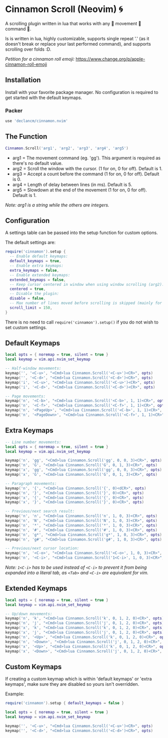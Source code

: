 # Cinnamon Scroll (Neovim) 🌀

A scrolling plugin written in lua that works with any 👏 movement 👏 command 👏.

Is is written in lua, highly customizable, supports single repeat '.' (as it
doesn't break or replace your last performed command), and supports scrolling
over folds :D.

_Petition for a cinnamon roll emoji:_ <https://www.change.org/p/apple-cinnamon-roll-emoji>

## Installation

Install with your favorite package manager. No configuration is required to get
started with the default keymaps.

### Packer

```lua
use 'declancm/cinnamon.nvim'
```

## The Function

```lua
Cinnamon.Scroll('arg1', 'arg2', 'arg3', 'arg4', 'arg5')
```

* arg1 = The movement command (eg. 'gg'). This argument is required as there's
  no default value.
* arg2 = Scroll the window with the cursor. (1 for on, 0 for off). Default is 1.
* arg3 = Accept a count before the command (1 for on, 0 for off). Default is 0.
* arg4 = Length of delay between lines (in ms). Default is 5.
* arg5 = Slowdown at the end of the movement (1 for on, 0 for off). Default is 1.

_Note: arg1 is a string while the others are integers._

## Configuration

A settings table can be passed into the setup function for custom options.

The default settings are:

```lua
require('cinnamon').setup {
  -- Enable default keymaps:
  default_keymaps = true,
  -- Enable extra keymaps:
  extra_keymaps = false,
  -- Enable extended keymaps:
  extended_keymaps = false,
  -- Keep cursor centered in window when using window scrolling (arg2):
  centered = true,
  -- Disable the plugin:
  disable = false,
  -- Max number of lines moved before scrolling is skipped (mainly for big commands such as 'gg' and 'G'):
  scroll_limit = 150,
}
```

There is no need to call `require('cinnamon').setup()` if you do not wish to set
custom settings.

## Default Keymaps

```lua
local opts = { noremap = true, silent = true }
local keymap = vim.api.nvim_set_keymap

-- Half-window movements:
keymap('', '<C-u>', "<Cmd>lua Cinnamon.Scroll('<C-u>')<CR>", opts)
keymap('', '<C-d>', "<Cmd>lua Cinnamon.Scroll('<C-d>')<CR>", opts)
keymap('i', '<C-u>', "<Cmd>lua Cinnamon.Scroll('<C-u>')<CR>", opts)
keymap('i', '<C-d>', "<Cmd>lua Cinnamon.Scroll('<C-d>')<CR>", opts)

-- Page movements:
keymap('n', '<C-b>', "<Cmd>lua Cinnamon.Scroll('<C-b>', 1, 1)<CR>", opts)
keymap('n', '<C-f>', "<Cmd>lua Cinnamon.Scroll('<C-f>', 1, 1)<CR>", opts)
keymap('n', '<PageUp>', "<Cmd>lua Cinnamon.Scroll('<C-b>', 1, 1)<CR>", opts)
keymap('n', '<PageDown>', "<Cmd>lua Cinnamon.Scroll('<C-f>', 1, 1)<CR>", opts)
```

## Extra Keymaps

```lua
-- Line number movements:
local opts = { noremap = true, silent = true }
local keymap = vim.api.nvim_set_keymap

keymap('n', 'gg', "<Cmd>lua Cinnamon.Scroll('gg', 0, 0, 3)<CR>", opts)
keymap('n', 'G', "<Cmd>lua Cinnamon.Scroll('G', 0, 1, 3)<CR>", opts)
keymap('x', 'gg', "<Cmd>lua Cinnamon.Scroll('gg', 0, 0, 3)<CR>", opts)
keymap('x', 'G', "<Cmd>lua Cinnamon.Scroll('G', 0, 1, 3)<CR>", opts)

-- Paragraph movements:
keymap('n', '{', "<Cmd>lua Cinnamon.Scroll('{', 0)<dCR>", opts)
keymap('n', '}', "<Cmd>lua Cinnamon.Scroll('}', 0)<CR>", opts)
keymap('x', '{', "<Cmd>lua Cinnamon.Scroll('{', 0)<CR>", opts)
keymap('x', '}', "<Cmd>lua Cinnamon.Scroll('}', 0)<CR>", opts)

-- Previous/next search result:
keymap('n', 'n', "<Cmd>lua Cinnamon.Scroll('n', 1, 0, 3)<CR>", opts)
keymap('n', 'N', "<Cmd>lua Cinnamon.Scroll('N', 1, 0, 3)<CR>", opts)
keymap('n', '*', "<Cmd>lua Cinnamon.Scroll('*', 1, 0, 3)<CR>", opts)
keymap('n', '#', "<Cmd>lua Cinnamon.Scroll('#', 1, 0, 3)<CR>", opts)
keymap('n', 'g*', "<Cmd>lua Cinnamon.Scroll('g*', 1, 0, 3)<CR>", opts)
keymap('n', 'g#', "<Cmd>lua Cinnamon.Scroll('g#', 1, 0, 3)<CR>", opts)

-- Previous/next cursor location:
keymap('n', '<C-o>', "<Cmd>lua Cinnamon.Scroll('<C-o>', 1, 0, 3)<CR>", opts)
keymap('n', '<C-i>', "<Cmd>lua Cinnamon.Scroll('1<C-i>', 1, 0, 3)<CR>", opts)
```

_Note: `1<C-i>` has to be used instead of `<C-i>` to prevent it from being
expanded into a literal tab, as `<Tab>` and `<C-i>` are equivalent for vim._

## Extended Keymaps

```lua
local opts = { noremap = true, silent = true }
local keymap = vim.api.nvim_set_keymap

-- Up/down movements:
keymap('n', 'k', "<Cmd>lua Cinnamon.Scroll('k', 0, 1, 2, 0)<CR>", opts)
keymap('n', 'j', "<Cmd>lua Cinnamon.Scroll('j', 0, 1, 2, 0)<CR>", opts)
keymap('x', 'k', "<Cmd>lua Cinnamon.Scroll('k', 0, 1, 2, 0)<CR>", opts)
keymap('x', 'j', "<Cmd>lua Cinnamon.Scroll('j', 0, 1, 2, 0)<CR>", opts)
keymap('n', '<Up>', "<Cmd>lua Cinnamon.Scroll('k', 0, 1, 2, 0)<CR>", opts)
keymap('n', '<Down>', "<Cmd>lua Cinnamon.Scroll('j', 0, 1, 2, 0)<CR>", opts)
keymap('x', '<Up>', "<Cmd>lua Cinnamon.Scroll('k', 0, 1, 2, 0)<CR>", opts)
keymap('x', '<Down>', "<Cmd>lua Cinnamon.Scroll('j', 0, 1, 2, 0)<CR>", opts)
```
## Custom Keymaps

If creating a custom keymap which is within 'default keymaps' or 'extra 
keymaps', make sure they are disabled so yours isn't overridden.

Example:

```lua
require('cinnamon').setup { default_keymaps = false }

local opts = { noremap = true, silent = true }
local keymap = vim.api.nvim_set_keymap

keymap('', '<C-u>', "<Cmd>lua Cinnamon.Scroll('<C-u>')<CR>", opts)
keymap('', '<C-d>', "<Cmd>lua Cinnamon.Scroll('<C-d>')<CR>", opts)
```
